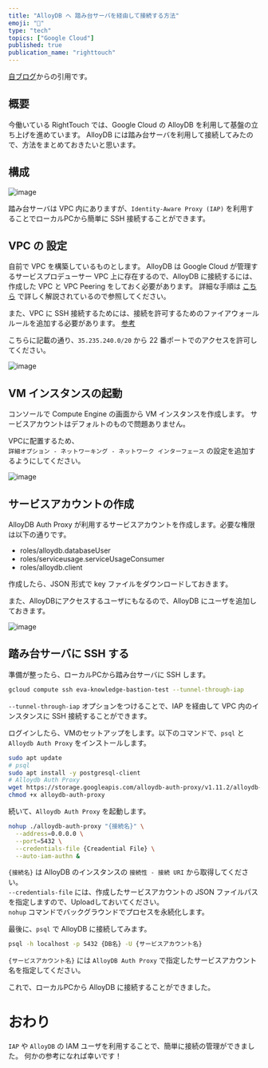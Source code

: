 ```yaml
---
title: "AlloyDB へ 踏み台サーバを経由して接続する方法"
emoji: "📗"
type: "tech"
topics: ["Google Cloud"]
published: true
publication_name: "righttouch"
---
```



  [自ブログ](https://blog.hedrall.work/posts/2024-11-01-alloydb-bastion)からの引用です。
  
  ## 概要

今働いている RightTouch では、Google Cloud の AlloyDB を利用して基盤の立ち上げを進めています。
AlloyDB には踏み台サーバを利用して接続してみたので、方法をまとめておきたいと思います。

## 構成

![image](https://github.com/user-attachments/assets/5b9a2995-477a-4b0b-a958-a2fd12a43037)

踏み台サーバは VPC 内にありますが、`Identity-Aware Proxy (IAP)` を利用することでローカルPCから簡単に SSH 接続することができます。

## VPC の 設定

自前で VPC を構築しているものとします。
AlloyDB は Google Cloud が管理するサービスプロデューサー VPC 上に存在するので、AlloyDB に接続するには、作成した VPC と VPC Peering をしておく必要があります。
詳細な手順は [こちら](https://blog.g-gen.co.jp/entry/cloudrun-with-alloydb-auth-proxy-using-sidecar#VPC-%E3%83%AA%E3%82%BD%E3%83%BC%E3%82%B9%E3%81%AE%E4%BD%9C%E6%88%90) で詳しく解説されているので参照してください。

また、VPC に SSH 接続するためには、接続を許可するためのファイアウォールルールを追加する必要があります。
[参考](https://cloud.google.com/architecture/building-internet-connectivity-for-private-vms?hl=ja#create_firewall_rules_to_allow_tunneling)

こちらに記載の通り、`35.235.240.0/20` から 22 番ポートでのアクセスを許可してください。

![image](https://github.com/user-attachments/assets/a3f6f94c-5115-4e03-9986-e7097ab413b2)


## VM インスタンスの起動

コンソールで Compute Engine の画面から VM インスタンスを作成します。
サービスアカウントはデフォルトのもので問題ありません。

VPCに配置するため、<br/>
`詳細オプション - ネットワーキング - ネットワーク インターフェース` の設定を追加するようにしてください。

![image](https://github.com/user-attachments/assets/36877cfa-ea83-4b17-9aed-6627c1fe4824)

## サービスアカウントの作成

AlloyDB Auth Proxy が利用するサービスアカウントを作成します。必要な権限は以下の通りです。

- roles/alloydb.databaseUser
- roles/serviceusage.serviceUsageConsumer
- roles/alloydb.client

作成したら、JSON 形式で key ファイルをダウンロードしておきます。

また、AlloyDBにアクセスするユーザにもなるので、AlloyDB にユーザを追加しておきます。

![image](https://github.com/user-attachments/assets/59b5894a-0a5e-45f5-b84c-a7ab44b47aea)


## 踏み台サーバに SSH する

準備が整ったら、ローカルPCから踏み台サーバに SSH します。

```bash
gcloud compute ssh eva-knowledge-bastion-test --tunnel-through-iap
```

`--tunnel-through-iap` オプションをつけることで、IAP を経由して VPC 内のインスタンスに SSH 接続することができます。

ログインしたら、VMのセットアップをします。以下のコマンドで、`psql` と `Alloydb Auth Proxy` をインストールします。

```bash
sudo apt update
# psql
sudo apt install -y postgresql-client
# Alloydb Auth Proxy
wget https://storage.googleapis.com/alloydb-auth-proxy/v1.11.2/alloydb-auth-proxy.linux.amd64 -O alloydb-auth-proxy
chmod +x alloydb-auth-proxy
```

続いて、`Alloydb Auth Proxy` を起動します。

```bash
nohup ./alloydb-auth-proxy "{接続名}" \
  --address=0.0.0.0 \
  --port=5432 \
  --credentials-file {Creadential File} \
  --auto-iam-authn &
```

`{接続名}` は AlloyDB のインスタンスの `接続性 - 接続 URI` から取得してください。<br/>
`--credentials-file` には、作成したサービスアカウントの JSON ファイルパスを指定しますので、Uploadしておいてください。<br/>
`nohup` コマンドでバックグラウンドでプロセスを永続化します。<br/>

最後に、`psql` で AlloyDB に接続してみます。

```bash
psql -h localhost -p 5432 {DB名} -U {サービスアカウント名}
```

`{サービスアカウント名}` には `AlloyDB Auth Proxy` で指定したサービスアカウント名を指定してください。

これで、ローカルPCから AlloyDB に接続することができました。


# おわり

`IAP` や `AlloyDB` の IAM ユーザを利用することで、簡単に接続の管理ができました。
何かの参考になれば幸いです！



  
